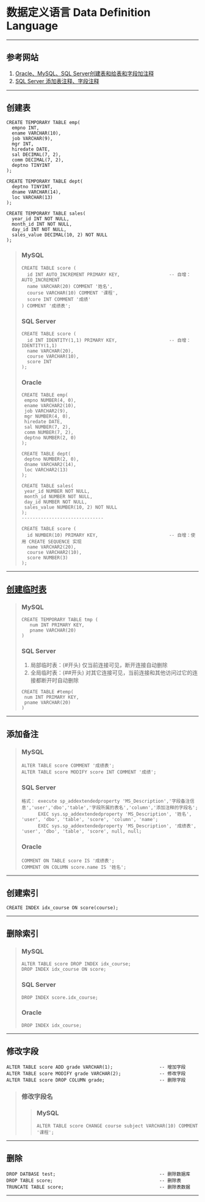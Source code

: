 # 数据定义语言 Data Definition Language

---
## 参考网站
1. [Oracle、MySQL、SQL Server创建表和给表和字段加注释](https://www.cnblogs.com/zt528/p/5386516.html)
2. [SQL Server 添加表注释、字段注释](https://blog.csdn.net/stupidbird003/article/details/64562683)
---
## 创建表
```
CREATE TEMPORARY TABLE emp(
  empno INT,
  ename VARCHAR(10),
  job VARCHAR(9),
  mgr INT,
  hiredate DATE,
  sal DECIMAL(7, 2),
  comm DECIMAL(7, 2),
  deptno TINYINT
);
  
CREATE TEMPORARY TABLE dept(
  deptno TINYINT,
  dname VARCHAR(14),
  loc VARCHAR(13)
);

CREATE TEMPORARY TABLE sales(
  year_id INT NOT NULL,
  month_id INT NOT NULL,
  day_id INT NOT NULL,
  sales_value DECIMAL(10, 2) NOT NULL
);
```
>### MySQL
>```
>CREATE TABLE score (
>	id INT AUTO_INCREMENT PRIMARY KEY,                  -- 自增：AUTO_INCREMENT
>	name VARCHAR(20) COMMENT '姓名',
>	course VARCHAR(10) COMMENT '课程',
>	score INT COMMENT '成绩'
>) COMMENT '成绩表';
>```
>### SQL Server
>```
>CREATE TABLE score (
>	id INT IDENTITY(1,1) PRIMARY KEY,                   -- 自增：IDENTITY(1,1)
>	name VARCHAR(20),
>	course VARCHAR(10),
>	score INT
>);
>```
>### Oracle
>```
>CREATE TABLE emp(
>  empno NUMBER(4, 0),
>  ename VARCHAR2(10),
>  job VARCHAR2(9),
>  mgr NUMBER(4, 0),
>  hiredate DATE,
>  sal NUMBER(7, 2),
>  comm NUMBER(7, 2),
>  deptno NUMBER(2, 0) 
>);
>  
>CREATE TABLE dept(
>  deptno NUMBER(2, 0),
>  dname VARCHAR2(14),
>  loc VARCHAR2(13)
>);
>
>CREATE TABLE sales(
>  year_id NUMBER NOT NULL,
>  month_id NUMBER NOT NULL,
>  day_id NUMBER NOT NULL,
>  sales_value NUMBER(10, 2) NOT NULL
>);
> ------------------------------
>
>CREATE TABLE score (
>	id NUMBER(10) PRIMARY KEY,                          -- 自增：使用 CREATE SEQUENCE 实现
>	name VARCHAR2(20),
>	course VARCHAR2(10),
>	score NUMBER(3)
>);
>```
---
## [创建临时表](https://www.iteye.com/blog/sosuny-891437)
>### MySQL
>```
>CREATE TEMPORARY TABLE tmp (
>    num INT PRIMARY KEY,
>    pname VARCHAR(20)
>)
>```
>### SQL Server  
>1. 局部临时表：(#开头) 仅当前连接可见，断开连接自动删除  
>2. 全局临时表：(##开头) 对其它连接可见，当前连接和其他访问过它的连接都断开时自动删除
>```
>CREATE TABLE #temp(
>  num INT PRIMARY KEY,
>  pname VARCHAR(20)
>)
>```
---
## 添加备注
>### MySQL
>```
>ALTER TABLE score COMMENT '成绩表';           
>ALTER TABLE score MODIFY score INT COMMENT '成绩';
>```
>### SQL Server
>```
>格式： execute sp_addextendedproperty 'MS_Description','字段备注信息','user','dbo','table','字段所属的表名','column','添加注释的字段名';
>       EXEC sys.sp_addextendedproperty 'MS_Description', '姓名', 'user', 'dbo', 'table', 'score', 'column', 'name';
>       EXEC sys.sp_addextendedproperty 'MS_Description', '成绩表', 'user', 'dbo', 'table', 'score', null, null;
>```
>### Oracle
>```
>COMMENT ON TABLE score IS '成绩表';
>COMMENT ON COLUMN score.name IS '姓名';
>```
---
## 创建索引
```
CREATE INDEX idx_course ON score(course);
```
---
## 删除索引
>### MySQL
>```
>ALTER TABLE score DROP INDEX idx_course;
>DROP INDEX idx_course ON score;
>```
>### SQL Server
>```
>DROP INDEX score.idx_course;
>```
>### Oracle
>```
>DROP INDEX idx_course;
>```
---
## 修改字段
```
ALTER TABLE score ADD grade VARCHAR(1);                 -- 增加字段
ALTER TABLE score MODIFY grade VARCHAR(2);              -- 修改字段
ALTER TABLE score DROP COLUMN grade;                    -- 删除字段
```
>### 修改字段名
>>### MySQL
>>```
>>ALTER TABLE score CHANGE course subject VARCHAR(10) COMMENT '课程';
>>```
---
## 删除
```
DROP DATBASE test;                                      -- 删除数据库
DROP TABLE score;                                       -- 删除表
TRUNCATE TABLE score;                                   -- 删除表数据
```
---